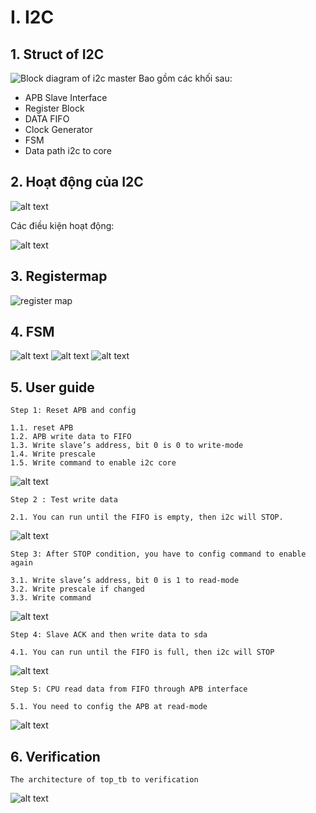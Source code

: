 

# I. I2C
## 1. Struct of I2C
![Block diagram of i2c master](./image/image-1.png)
Bao gồm các khối sau:
- APB Slave Interface
- Register Block
- DATA FIFO
- Clock Generator
- FSM
- Data path i2c to core
## 2. Hoạt động của I2C
![alt text](./image/image-2.png)

Các điều kiện hoạt động:

![alt text](./image/image-4.png)

## 3. Registermap
![register map](./image/image-5.png)

## 4. FSM
![alt text](./image/image-6.png)
![alt text](./image/image-7.png)
![alt text](./image/image-8.png)

## 5. User guide
`Step 1: Reset APB and config`

    1.1. reset APB
	1.2. APB write data to FIFO
	1.3. Write slave’s address, bit 0 is 0 to write-mode
	1.4. Write prescale
	1.5. Write command to enable i2c core
![alt text](./image/image-9.png)

`Step 2 : Test write data`

    2.1. You can run until the FIFO is empty, then i2c will STOP.
![alt text](./image/image-10.png)

`Step 3: After STOP condition, you have to config command to enable again `

	3.1. Write slave’s address, bit 0 is 1 to read-mode
	3.2. Write prescale if changed
	3.3. Write command

![alt text](./image/image-11.png)

`Step 4: Slave ACK and then write data to sda`

    4.1. You can run until the FIFO is full, then i2c will STOP
![alt text](./image/image-12.png)

`Step 5: CPU read data from FIFO through APB interface`

    5.1. You need to config the APB at read-mode
![alt text](./image/image-13.png)

## 6. Verification 
`The architecture of top_tb to verification `

![alt text](./image/top_verification.png)
